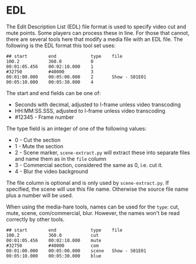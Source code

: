 # EDL

The Edit Description List (EDL) file format is used to specify video cut and mute points. Some players can process these  in line. For those that cannot, there are several tools here that modify a media file with an EDL file. The following is the EDL format this tool set uses:

```
## start        end             type    file
100.2           360.0           0
00:01:05.456    00:02:10.000    1
#32750          #40000          3
00:01:00.000    00:05:00.000    2       Show - S01E01
00:05:10.000    00:05:30.000    4
```

The start and end fields can be one of:
- Seconds with decimal, adjusted to I-frame unless video transcoding
- HH:MM:SS.SSS, adjusted to I-frame unless video transcoding
- #12345 - Frame number

The type field is an integer of one of the following values:
- 0 - Cut the section
- 1 - Mute the section
- 2 - Scene marker, `scene-extract.py` will extract these into separate files and name them as in the `file` column
- 3 - Commercial section, considered the same as 0, i.e. cut it.
- 4 - Blur the video background

The file column is optional and is only used by `scene-extract.py`. If specified, the scene will use this file name. Otherwise the source file name plus a number will be used.

When using the media-hare tools, names can be used for the `type`: cut, mute, scene, com/commercial, blur. However, the names won't be read correctly by other tools.

```
## start        end             type    file
100.2           360.0           cut
00:01:05.456    00:02:10.000    mute
#32750          #40000          com
00:01:00.000    00:05:00.000    scene   Show - S01E01
00:05:10.000    00:05:30.000    blue
```
